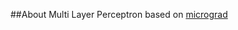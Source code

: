 ##About
Multi Layer Perceptron based on <a href="https://github.com/karpathy/micrograd">micrograd</a>
